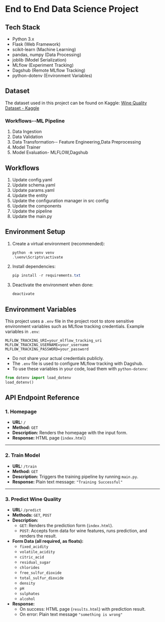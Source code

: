 # End to End Data Science Project

## Tech Stack

- Python 3.x
- Flask (Web Framework)
- scikit-learn (Machine Learning)
- pandas, numpy (Data Processing)
- joblib (Model Serialization)
- MLflow (Experiment Tracking)
- Dagshub (Remote MLflow Tracking)
- python-dotenv (Environment Variables)

## Dataset

The dataset used in this project can be found on Kaggle:
[Wine Quality Dataset - Kaggle](https://www.kaggle.com/datasets/yasserh/wine-quality-dataset)

### Workflows--ML Pipeline

1. Data Ingestion
2. Data Validation
3. Data Transformation-- Feature Engineering,Data Preprocessing
4. Model Trainer
5. Model Evaluation- MLFLOW,Dagshub

## Workflows

1. Update config.yaml
2. Update schema.yaml
3. Update params.yaml
4. Update the entity
5. Update the configuration manager in src config
6. Update the components
7. Update the pipeline 
8. Update the main.py

## Environment Setup

1. Create a virtual environment (recommended):
   ```powershell
   python -m venv venv
   .\venv\Scripts\activate
   ```
2. Install dependencies:
   ```powershell
   pip install -r requirements.txt
   ```
3. Deactivate the environment when done:
   ```powershell
   deactivate
   ```

## Environment Variables

This project uses a `.env` file in the project root to store sensitive environment variables such as MLflow tracking credentials. Example variables in `.env`:

```env
MLFLOW_TRACKING_URI=your_mlflow_tracking_uri
MLFLOW_TRACKING_USERNAME=your_username
MLFLOW_TRACKING_PASSWORD=your_password
```

- Do not share your actual credentials publicly.
- The `.env` file is used to configure MLflow tracking with Dagshub.
- To use these variables in your code, load them with `python-dotenv`:

```python
from dotenv import load_dotenv
load_dotenv()
```

## API Endpoint Reference

### 1. Homepage
- **URL:** `/`
- **Method:** `GET`
- **Description:** Renders the homepage with the input form.
- **Response:** HTML page (`index.html`)

---

### 2. Train Model
- **URL:** `/train`
- **Method:** `GET`
- **Description:** Triggers the training pipeline by running `main.py`.
- **Response:** Plain text message: `"Training Successful"`

---

### 3. Predict Wine Quality
- **URL:** `/predict`
- **Methods:** `GET`, `POST`
- **Description:**
  - `GET`: Renders the prediction form (`index.html`).
  - `POST`: Accepts form data for wine features, runs prediction, and renders the result.
- **Form Data (all required, as floats):**
  - `fixed_acidity`
  - `volatile_acidity`
  - `citric_acid`
  - `residual_sugar`
  - `chlorides`
  - `free_sulfur_dioxide`
  - `total_sulfur_dioxide`
  - `density`
  - `pH`
  - `sulphates`
  - `alcohol`
- **Response:**
  - On success: HTML page (`results.html`) with prediction result.
  - On error: Plain text message `"something is wrong"`